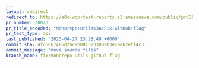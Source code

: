 ```yaml
---
layout: redirect
redirect_to: https://a8c-woo-test-reports.s3.amazonaws.com/public/pr/38023/api/index.html
pr_number: 38023
pr_title_encoded: "Monorepo+utils%3A+Fix+GitHub+flag"
pr_test_type: api
last_published: "2023-04-27 23:28:49 +0000"
commit_sha: 4fc5d67485d2ac9b0013233809b3ec9d62eff4c3
commit_message: "move source files"
branch_name: fix/monorepo-utils-github-flag
---
```

